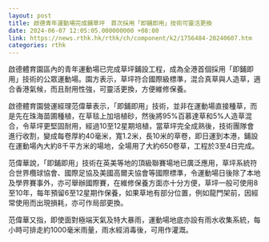 ```yaml
---
layout: post
title: 啟德青年運動場完成鋪草坪　首次採用「即鋪即用」技術可靈活更換
date: 2024-06-07 12:05:05.000000000 +08:00
link: https://news.rthk.hk/rthk/ch/component/k2/1756484-20240607.htm
categories: rthk
---
```


啟德體育園區內的青年運動場已完成草坪鋪設工程，成為全港首個採用「即鋪即用」技術的公眾運動場。園方表示，草坪符合國際級標準，混合真草與人造草，適合香港氣候，而且耐用性強，可靈活更換，方便維修保養。

啟德體育園營運經理范偉華表示，「即鋪即用」技術，並非在運動場直接種草，而是先在珠海苗圃種植，在草毯上加培植砂，然後將95%百慕達草和5%人造草混合，令草坪更堅固耐用，經過10至12星期培植，當草坪完全成熟後，技術團隊會進行收割，變成每卷厚約40毫米，寬1.2米，長10米的草卷，即日運到本港，鋪設在運動場內大約8千平方米的場地，全場用了大約650卷草，工程於3至4日完成。

范偉華說，「即鋪即用」技術在英美等地的頂級聯賽場地已廣泛應用，草坪系統符合世界欖球協會、國際足協及美國高爾夫協會等國際標準，令運動場日後除了本地及學界賽事外，亦可舉辦國際賽，在維修保養方面亦十分方便，草坪一般可使用8至10年，每年預留6至12星期作保養，如果草地有部分位置，例如龍門架前，因經常使用而出現損耗，亦可作局部更換。

范偉華又指，即使面對極端天氣及特大暴雨，運動場地底亦設有雨水收集系統，每小時可排走約1000毫米雨量，雨水經消毒後，可用作灌溉。

